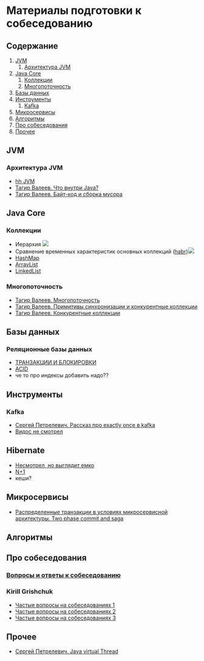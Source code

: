 # Материалы подготовки к собеседованию 

## Содержание
1. [JVM](#jvm)
    1. [Архитектура JVM](#архитектура-jvm)
2. [Java Core](#java-core)
    1. [Коллекции](#коллекции)
    2. [Многопоточность](#многопоточность)
3. [Базы данных](#базы-данных)
4. [Инструменты](#инструменты)
    1. [Kafka](#kafka)
5. [Микросервисы](#микросервисы)
6. [Алгоритмы](#алгоритмы)
7. [Про собеседования](#про-собеседования)
8. [Прочее](#прочее)

## JVM
### Архитектура JVM
- [hh JVM](https://www.youtube.com/watch?v=QHKJ9VJHIuY&t=2048s&ab_channel=hh_ru)
- [Тагир Валеев. Что внутри Java?](https://www.youtube.com/watch?v=mRjC0RaOk4A&list=PLlb7e2G7aSpTCB2OxGlezpgOXwq4xer7Z&index=14&ab_channel=ComputerScienceCenter)
- [Тагир Валеев. Байт-код и сборка мусора](https://www.youtube.com/watch?v=7Cj_aAzaRnk&list=PLlb7e2G7aSpTCB2OxGlezpgOXwq4xer7Z&index=15&t=3799s&ab_channel=ComputerScienceCenter)

## Java Core
### Коллекции
- Иерархия ![](https://struchkov.dev/blog/ru/content/images/2023/07/collection.jpg)
- Сравнение временных характеристик основных коллекций ([habr](https://habr.com/ru/articles/237043/))![](https://habrastorage.org/r/w1560/files/364/d7e/419/364d7e41907e453b8e60128cdac459dc.png)
- [HashMap](https://javarush.com/groups/posts/2496-podrobnihy-razbor-klassa-hashmap)
- [ArrayList](https://habr.com/ru/articles/128269/)
- [LinkedList](https://habr.com/ru/articles/127864/)

### Многопоточность
- [Тагир Валеев. Многопоточность](https://www.youtube.com/watch?v=ShzQJUFzq58&list=PLlb7e2G7aSpTCB2OxGlezpgOXwq4xer7Z&index=11&ab_channel=ComputerScienceCenter)
- [Тагир Валеев. Примитивы синхронизации и конкурентные коллекции](https://www.youtube.com/watch?v=5YLA29EybMo&list=PLlb7e2G7aSpTCB2OxGlezpgOXwq4xer7Z&index=12&t=4623s&ab_channel=ComputerScienceCenter)
- [Тагир Валеев. Конкурентные коллекции](https://www.youtube.com/watch?v=AvsJ6qWmwls&list=PLlb7e2G7aSpTCB2OxGlezpgOXwq4xer7Z&index=13&t=3299s&ab_channel=ComputerScienceCenter)

## Базы данных
### Реляционные базы данных
- [ТРАНЗАКЦИИ И БЛОКИРОВКИ](https://www.youtube.com/watch?v=e9a4ESSHQ74&list=LL&index=51&ab_channel=%D0%92%D0%B0%D0%BD%D1%8F%D0%98%D0%BE%D0%BF%D1%80%D0%BE%D1%80%D0%B0%D0%B7%D1%80%D0%B0%D0%B1%D0%BE%D1%82%D0%BA%D1%83)
- [ACID](https://www.youtube.com/watch?v=gOB3hpAVIIQ&ab_channel=OverEngineer)
- че то про индексы добавить надо??

## Инструменты
### Kafka
- [Сергей Петрелевич. Рассказ про exactly once в kafka](https://www.youtube.com/watch?v=KOP5B3nhPqU&list=LL&index=9&t=137s&ab_channel=%D0%A1%D0%B5%D1%80%D0%B3%D0%B5%D0%B9%D0%9F%D0%B5%D1%82%D1%80%D0%B5%D0%BB%D0%B5%D0%B2%D0%B8%D1%87)
- [Видос не смотрел](https://www.youtube.com/watch?v=sq_izQk0unU&list=PLfnFOImnyWRX_EvkfNXFB977BCVOS1MXB&index=1&ab_channel=OTUS%D0%9E%D0%BD%D0%BB%D0%B0%D0%B9%D0%BD-%D0%BE%D0%B1%D1%80%D0%B0%D0%B7%D0%BE%D0%B2%D0%B0%D0%BD%D0%B8%D0%B5)

## Hibernate
- [Несмотрел, но выглядит емко](https://www.youtube.com/watch?v=F9Fg56H_ubU&t=5s&ab_channel=Read%26WriteCode)
- [N+1](https://habr.com/ru/companies/otus/articles/529692/)
- кеши?

## Микросервисы
- [Распределенные транзакции в условиях микросервисной архитектуры. Two phase commit and saga](https://www.youtube.com/watch?v=P98oMiVCnq8&list=LL&index=17&t=1065s&ab_channel=m2_tech)

## Алгоритмы


## Про собеседования
### [Вопросы и ответы к собеседованию](https://github.com/enhorse/java-interview)
### Kirill Grishchuk 
- [Частые вопросы на собеседованиях 1](https://www.youtube.com/watch?v=CVGmIp9Wv68&t=1054s&ab_channel=KirillGrishchuk-SoftwareEngineer)
- [Частые вопросы на собеседованиях 2](https://www.youtube.com/watch?v=JrPVKvYfR1c&ab_channel=KirillGrishchuk-SoftwareEngineer)
- [Частые вопросы на собеседованиях 3](https://www.youtube.com/watch?v=t0CMoSAhkes&t=842s&ab_channel=KirillGrishchuk-SoftwareEngineer)

## Прочее
- [Сергей Петрелевич. Java virtual Thread](https://www.youtube.com/watch?v=NjSCzG8yOKc&ab_channel=%D0%A1%D0%B5%D1%80%D0%B3%D0%B5%D0%B9%D0%9F%D0%B5%D1%82%D1%80%D0%B5%D0%BB%D0%B5%D0%B2%D0%B8%D1%87)
